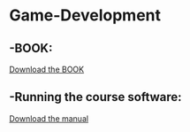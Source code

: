 # Game-Development

## -BOOK:<br/>
[Download the BOOK](docs/.pdf)

## -Running the course software:<br/>
[Download the manual](docs/Running+the+Course+Software+on+Windows.pdf)
